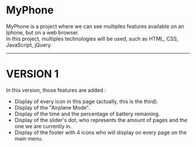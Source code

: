 # MyPhone
MyPhone is a project where we can see multiples features available on an Iphone, but on a web browser.<br>
In this project, multiples technologies will be used, such as HTML, CSS, JavaScript, jQuery.

---
<h1><b>VERSION 1</b></h1>

In this version, those features are added :<br>
<ul>
  <li>Display of every icon in this page (actually, this is the third).</li>
  <li>Display of the "Airplane Mode".</li>
  <li>Display of the time and the percentage of battery remaining.</li>
  <li>Display of the slider's dot, who represents the amount of pages and the one we are currently in.</li>
  <li>Display of the footer with 4 icons who will display on every page on the main menu.</li>
</ul>
